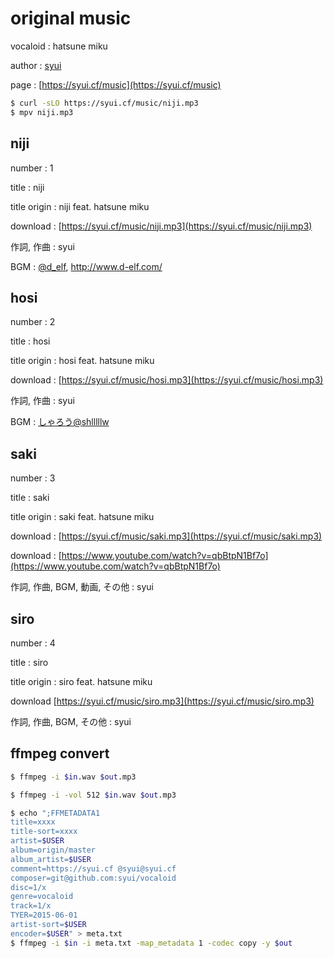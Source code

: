 # original music

vocaloid : hatsune miku

author : [syui](https://mstdn.syui.cf/@syui)

page : [https://syui.cf/music](https://syui.cf/music)

```sh
$ curl -sLO https://syui.cf/music/niji.mp3
$ mpv niji.mp3
```

## niji

number : 1

title : niji

title origin : niji feat. hatsune miku

download : [https://syui.cf/music/niji.mp3](https://syui.cf/music/niji.mp3)

作詞, 作曲 : syui

BGM : [@d_elf](https://twitter.com/d_elf), http://www.d-elf.com/

## hosi

number : 2

title : hosi

title origin : hosi feat. hatsune miku

download : [https://syui.cf/music/hosi.mp3](https://syui.cf/music/hosi.mp3)

作詞, 作曲 : syui

BGM : [しゃろう@shlllllw](https://twitter.com/shlllllw) 

## saki

number : 3

title : saki

title origin : saki feat. hatsune miku

download : [https://syui.cf/music/saki.mp3](https://syui.cf/music/saki.mp3)

download : [https://www.youtube.com/watch?v=qbBtpN1Bf7o](https://www.youtube.com/watch?v=qbBtpN1Bf7o)

作詞, 作曲, BGM, 動画, その他 : syui

## siro

number : 4

title : siro

title origin : siro feat. hatsune miku

download [https://syui.cf/music/siro.mp3](https://syui.cf/music/siro.mp3)

作詞, 作曲, BGM, その他 : syui


## ffmpeg convert

```sh
$ ffmpeg -i $in.wav $out.mp3

$ ffmpeg -i -vol 512 $in.wav $out.mp3

$ echo ";FFMETADATA1
title=xxxx
title-sort=xxxx
artist=$USER
album=origin/master
album_artist=$USER
comment=https://syui.cf @syui@syui.cf
composer=git@github.com:syui/vocaloid
disc=1/x
genre=vocaloid
track=1/x
TYER=2015-06-01
artist-sort=$USER
encoder=$USER" > meta.txt
$ ffmpeg -i $in -i meta.txt -map_metadata 1 -codec copy -y $out
```

